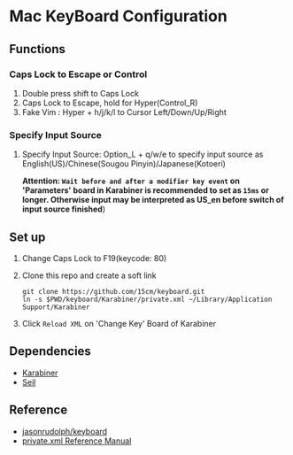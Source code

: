 # Mac KeyBoard Configuration

## Functions

### Caps Lock to Escape or Control

1. Double press shift to Caps Lock
2. Caps Lock to Escape, hold for Hyper(Control_R)
3. Fake Vim : Hyper + h/j/k/l to Cursor Left/Down/Up/Right

### Specify Input Source

1. Specify Input Source: Option_L + q/w/e to specify input source as English(US)/Chinese(Sougou Pinyin)/Japanese(Kotoeri)

    __Attention: `Wait before and after a modifier key event` on 'Parameters' board in Karabiner is recommended to set as `15ms` or longer. Otherwise input may be interpreted as US_en before switch of input source finished__)


## Set up

1. Change Caps Lock to F19(keycode: 80)

2. Clone this repo and create a soft link
    ```
    git clone https://github.com/15cm/keyboard.git
    ln -s $PWD/keyboard/Karabiner/private.xml ~/Library/Application Support/Karabiner
    ```

3. Click `Reload XML` on 'Change Key' Board of Karabiner

## Dependencies

* [Karabiner](https://pqrs.org/osx/karabiner/)
* [Seil](https://pqrs.org/osx/karabiner/seil.html.en)

## Reference

- [jasonrudolph/keyboard](https://github.com/jasonrudolph/keyboard)
- [private.xml Reference Manual](https://pqrkks.org/osx/karabiner/xml.html.en#modifier)
